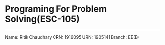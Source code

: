 # Programing For Problem Solving(ESC-105)
-----
Name: Ritik Chaudhary
CRN: 1916095
URN: 1905141
Branch: EE(B)
